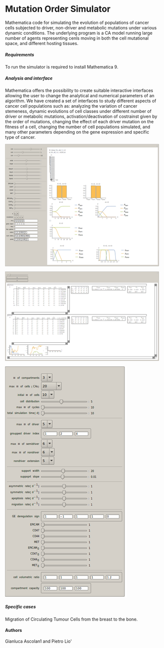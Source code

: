 # Mutation Order Simulator
Mathematica code for simulating the evolution of populations of cancer cells subjected to driver, non-driver and metabolic mutations under various dynamic conditions. The underlying program is a CA model running large number of agents representing cenls moving in both the cell mutational space, and different hosting tissues.    

##### Requirements 
To run the simulator is required to install Mathematica 9.

##### Analysis and interface
Mathematica offers the possibility to create suitable interactive interfaces allowing the user to change the analytical and numerical parameters of an algorithm.
We have created a set of interfaces to study different aspects of cancer cell populations such as: analyzing the variation of cancer stemeness, dynamic evolutions of cell classes under different number of driver or metabolic mutations, activation/deactivation of costrainst given by the order of mutations, changing the effect of each driver mutation on the fitness of a cell, changing the number of cell populations simulated, and many other parameters depending on the gene expression and specific type of cancer.

![Interface 1](screen2.png)

![Interface 2](screen1.png)

![Interface 3](screen3.png)


##### Specific cases
Migration of Circulating Tumour Cells from the breast to the bone.

#### Authors
Gianluca Ascolan1 and Pietro Lio'
